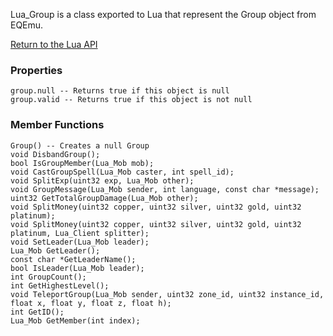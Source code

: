 Lua_Group is a class exported to Lua that represent the Group object from EQEmu.

[Return to the Lua API](Lua-API)

### Properties
```
group.null -- Returns true if this object is null
group.valid -- Returns true if this object is not null
```

### Member Functions
```
Group() -- Creates a null Group
void DisbandGroup();
bool IsGroupMember(Lua_Mob mob);
void CastGroupSpell(Lua_Mob caster, int spell_id);
void SplitExp(uint32 exp, Lua_Mob other);
void GroupMessage(Lua_Mob sender, int language, const char *message);
uint32 GetTotalGroupDamage(Lua_Mob other);
void SplitMoney(uint32 copper, uint32 silver, uint32 gold, uint32 platinum);
void SplitMoney(uint32 copper, uint32 silver, uint32 gold, uint32 platinum, Lua_Client splitter);
void SetLeader(Lua_Mob leader);
Lua_Mob GetLeader();
const char *GetLeaderName();
bool IsLeader(Lua_Mob leader);
int GroupCount();
int GetHighestLevel();
void TeleportGroup(Lua_Mob sender, uint32 zone_id, uint32 instance_id, float x, float y, float z, float h);
int GetID();
Lua_Mob GetMember(int index);
```